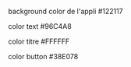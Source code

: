 background color de l'appli #122117

color text #96C4A8

color titre #FFFFFF

color button #38E078

